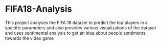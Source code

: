 # FIFA18-Analysis
This project analyses the FIFA 18 dataset to predict the top players in a specific parameters and also provides various visualizations of the dataset and uses sentimental analysis to get an idea about people sentiments towards the video game

